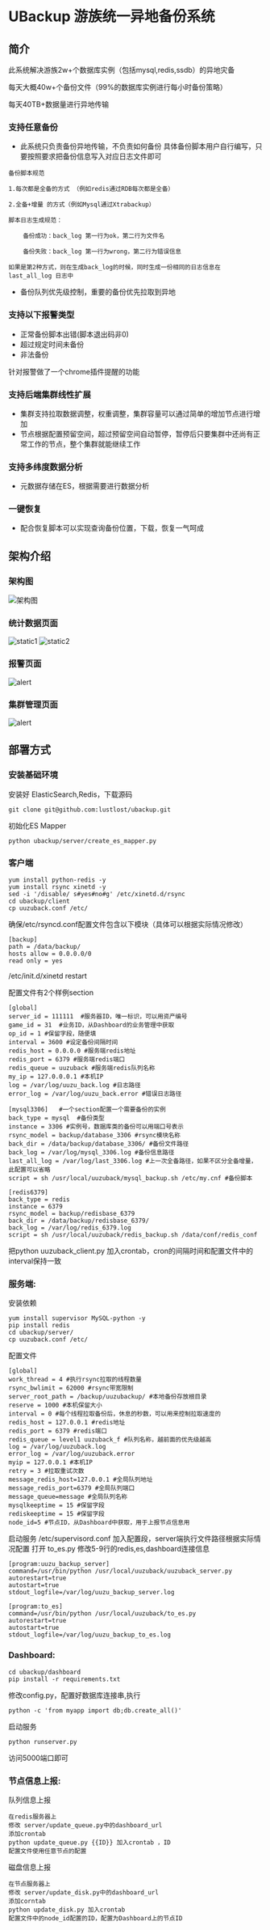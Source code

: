 # UBackup 游族统一异地备份系统

## 简介

此系统解决游族2w+个数据库实例（包括mysql,redis,ssdb）的异地灾备

每天大概40w+个备份文件（99%的数据库实例进行每小时备份策略）

每天40TB+数据量进行异地传输

### 支持任意备份
- 此系统只负责备份异地传输，不负责如何备份
具体备份脚本用户自行编写，只要按照要求把备份信息写入对应日志文件即可

```
备份脚本规范

1.每次都是全备的方式 （例如redis通过RDB每次都是全备）

2.全备+增量 的方式（例如Mysql通过Xtrabackup）
 
脚本日志生成规范：

    备份成功：back_log 第一行为ok，第二行为文件名

    备份失败：back_log 第一行为wrong，第二行为错误信息

如果是第2种方式，则在生成back_log的时候，同时生成一份相同的日志信息在last_all_log 日志中
```

- 备份队列优先级控制，重要的备份优先拉取到异地

### 支持以下报警类型
- 正常备份脚本出错(脚本退出码非0)
- 超过规定时间未备份
- 非法备份

针对报警做了一个chrome插件提醒的功能

### 支持后端集群线性扩展

- 集群支持拉取数据调整，权重调整，集群容量可以通过简单的增加节点进行增加
- 节点根据配置预留空间，超过预留空间自动暂停，暂停后只要集群中还尚有正常工作的节点，整个集群就能继续工作

### 支持多纬度数据分析
- 元数据存储在ES，根据需要进行数据分析

### 一键恢复
- 配合恢复脚本可以实现查询备份位置，下载，恢复一气呵成

## 架构介绍

### 架构图
![架构图](https://cloud.githubusercontent.com/assets/3296743/15817881/c18875f2-2c0c-11e6-8258-a3c2caf7cc24.png)

### 统计数据页面
![static1](https://cloud.githubusercontent.com/assets/3296743/15818212/974bf8c0-2c0e-11e6-90f2-216eb0db25e8.png)
![static2](https://cloud.githubusercontent.com/assets/3296743/15818211/974a3634-2c0e-11e6-9d14-983b3e5aa6ae.png)

### 报警页面
![alert](https://cloud.githubusercontent.com/assets/3296743/15818208/973ef350-2c0e-11e6-8c4c-bbfe6aca3447.png)

### 集群管理页面
![alert](https://cloud.githubusercontent.com/assets/3296743/15818209/9743a77e-2c0e-11e6-9296-6785873788d8.png)

## 部署方式

### 安装基础环境
安装好 ElasticSearch,Redis，下载源码
```
git clone git@github.com:lustlost/ubackup.git
```
初始化ES Mapper
```
python ubackup/server/create_es_mapper.py
```


### 客户端

```
yum install python-redis -y
yum install rsync xinetd -y
sed -i '/disable/ s#yes#no#g' /etc/xinetd.d/rsync
cd ubackup/client
cp uuzuback.conf /etc/

```
确保/etc/rsyncd.conf配置文件包含以下模块（具体可以根据实际情况修改）

```
[backup]
path = /data/backup/
hosts allow = 0.0.0.0/0
read only = yes
```

/etc/init.d/xinetd restart


配置文件有2个样例section
```
[global]
server_id = 111111  #服务器ID，唯一标识，可以用资产编号
game_id = 31  #业务ID，从Dashboard的业务管理中获取
op_id = 1 #保留字段，随便填
interval = 3600 #设定备份间隔时间
redis_host = 0.0.0.0 #服务端redis地址
redis_port = 6379 #服务端redis端口
redis_queue = uuzuback #服务端redis队列名称
my_ip = 127.0.0.0.1 #本机IP
log = /var/log/uuzu_back.log #日志路径
error_log = /var/log/uuzu_back.error #错误日志路径

[mysql3306]   #一个section配置一个需要备份的实例
back_type = mysql  #备份类型
instance = 3306 #实例号，数据库类的备份可以用端口号表示
rsync_model = backup/database_3306 #rsync模块名称
back_dir = /data/backup/database_3306/ #备份文件路径
back_log = /var/log/mysql_3306.log #备份信息路径
last_all_log = /var/log/last_3306.log #上一次全备路径，如果不区分全备增量，此配置可以省略
script = sh /usr/local/uuzuback/mysql_backup.sh /etc/my.cnf #备份脚本

[redis6379]
back_type = redis
instance = 6379
rsync_model = backup/redisbase_6379
back_dir = /data/backup/redisbase_6379/
back_log = /var/log/redis_6379.log
script = sh /usr/local/uuzuback/redis_backup.sh /data/conf/redis_conf
```

把python uuzuback_client.py 加入crontab，cron的间隔时间和配置文件中的interval保持一致


### 服务端:
安装依赖
```
yum install supervisor MySQL-python -y
pip install redis
cd ubackup/server/
cp uuzuback.conf /etc/

```

配置文件
```
[global]
work_thread = 4 #执行rsync拉取的线程数量
rsync_bwlimit = 62000 #rsync带宽限制
server_root_path = /backup/uuzubackup/ #本地备份存放根目录
reserve = 1000 #本机保留大小
interval = 0 #每个线程拉取备份后，休息的秒数，可以用来控制拉取速度的
redis_host = 127.0.0.1 #redis地址
redis_port = 6379 #redis端口
redis_queue = level1 uuzuback_f #队列名称，越前面的优先级越高
log = /var/log/uuzuback.log 
error_log = /var/log/uuzuback.error
myip = 127.0.0.1 #本机IP
retry = 3 #拉取重试次数
message_redis_host=127.0.0.1 #全局队列地址
message_redis_port=6379 #全局队列端口
message_queue=message #全局队列名称
mysqlkeeptime = 15 #保留字段
rediskeeptime = 15 #保留字段
node_id=5 #节点ID，从Dashboard中获取，用于上报节点信息用
```

启动服务
/etc/supervisord.conf 加入配置段，server端执行文件路径根据实际情况配置
打开 to_es.py
修改5-9行的redis,es,dashboard连接信息

```
[program:uuzu_backup_server]
command=/usr/bin/python /usr/local/uuzuback/uuzuback_server.py
autorestart=true
autostart=true
stdout_logfile=/var/log/uuzu_backup_server.log

[program:to_es]
command=/usr/bin/python /usr/local/uuzuback/to_es.py
autorestart=true
autostart=true
stdout_logfile=/var/log/uuzu_backup_to_es.log
```

### Dashboard:
```
cd ubackup/dashboard
pip install -r requirements.txt
```

修改config.py，配置好数据库连接串,执行

```
python -c 'from myapp import db;db.create_all()'
```
启动服务
```
python runserver.py
```
访问5000端口即可

### 节点信息上报:

队列信息上报
```
在redis服务器上
修改 server/update_queue.py中的dashboard_url
添加crontab
python update_queue.py {{ID}} 加入crontab ，ID
配置文件使用任意节点的配置
```
磁盘信息上报
```
在节点服务器上
修改 server/update_disk.py中的dashboard_url
添加corntab
python update_disk.py 加入crontab
配置文件中的node_id配置的ID，配置为Dashboard上的节点ID

```
